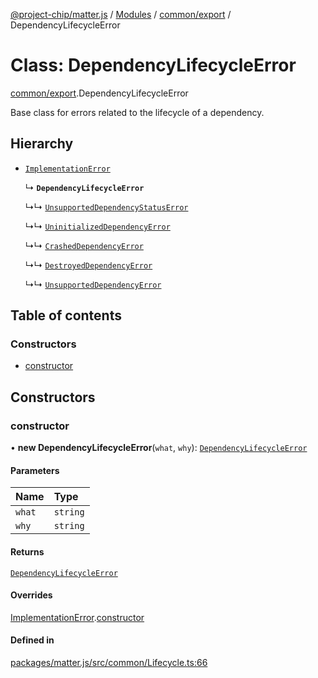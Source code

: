 [@project-chip/matter.js](../README.md) / [Modules](../modules.md) / [common/export](../modules/common_export.md) / DependencyLifecycleError

# Class: DependencyLifecycleError

[common/export](../modules/common_export.md).DependencyLifecycleError

Base class for errors related to the lifecycle of a dependency.

## Hierarchy

- [`ImplementationError`](common_export.ImplementationError.md)

  ↳ **`DependencyLifecycleError`**

  ↳↳ [`UnsupportedDependencyStatusError`](common_export.UnsupportedDependencyStatusError.md)

  ↳↳ [`UninitializedDependencyError`](common_export.UninitializedDependencyError.md)

  ↳↳ [`CrashedDependencyError`](common_export.CrashedDependencyError.md)

  ↳↳ [`DestroyedDependencyError`](common_export.DestroyedDependencyError.md)

  ↳↳ [`UnsupportedDependencyError`](common_export.UnsupportedDependencyError.md)

## Table of contents

### Constructors

- [constructor](common_export.DependencyLifecycleError.md#constructor)

## Constructors

### constructor

• **new DependencyLifecycleError**(`what`, `why`): [`DependencyLifecycleError`](common_export.DependencyLifecycleError.md)

#### Parameters

| Name | Type |
| :------ | :------ |
| `what` | `string` |
| `why` | `string` |

#### Returns

[`DependencyLifecycleError`](common_export.DependencyLifecycleError.md)

#### Overrides

[ImplementationError](common_export.ImplementationError.md).[constructor](common_export.ImplementationError.md#constructor)

#### Defined in

[packages/matter.js/src/common/Lifecycle.ts:66](https://github.com/project-chip/matter.js/blob/c0d55745d5279e16fdfaa7d2c564daa31e19c627/packages/matter.js/src/common/Lifecycle.ts#L66)
